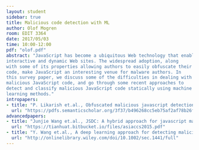 ```yaml
---
layout: student
sidebar: true
title: Malicious code detection with ML
author: Olof Mogren
room: EDIT 3364
date: 2017/05/03
time: 10:00-12:00
pdf: "olof.pdf"
abstract: "JavaScript has become a ubiquitous Web technology that enables
interactive and dynamic Web sites. The widespread adoption, along
with some of its properties allowing authors to easily obfuscate their
code, make JavaScript an interesting venue for malware authors. In
this survey paper, we discuss some of the difficulties in dealing with
malicious JavaScript code, and go through some recent approaches to
detect and classify malicious JavaScript code statically using machine
learning methods."
intropapers:
- title: "P. Likarish et.al., Obfuscated malicious javascript detection using classification techniques (International Conference on Malicious and Unwanted Software 2009)"
  url: "https://pdfs.semanticscholar.org/3f37/b496268cc5eb75af2af78b26f2d17fafe0c1.pdf"
advancedpapers:
- title: "Junjie Wang et.al., JSDC: A hybrid approach for javascript malware detection and classification, (ACM Symposium on Information, Computer and Communications Security, ACM, 2015)"
  url: "https://tianhuat.bitbucket.io/files/asiaccs2015.pdf"
- title: "Y. Wang et.al., A deep learning approach for detecting malicious JavaScript code (Security and communication networks 2016)"
  url: "http://onlinelibrary.wiley.com/doi/10.1002/sec.1441/full"
---
```


